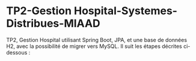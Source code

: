 # TP2-Gestion Hospital-Systemes-Distribues-MIAAD
TP2, Gestion Hospital utilisant Spring Boot, JPA, et une base de données H2, avec la possibilité de migrer vers MySQL. Il suit les étapes décrites ci-dessous :
